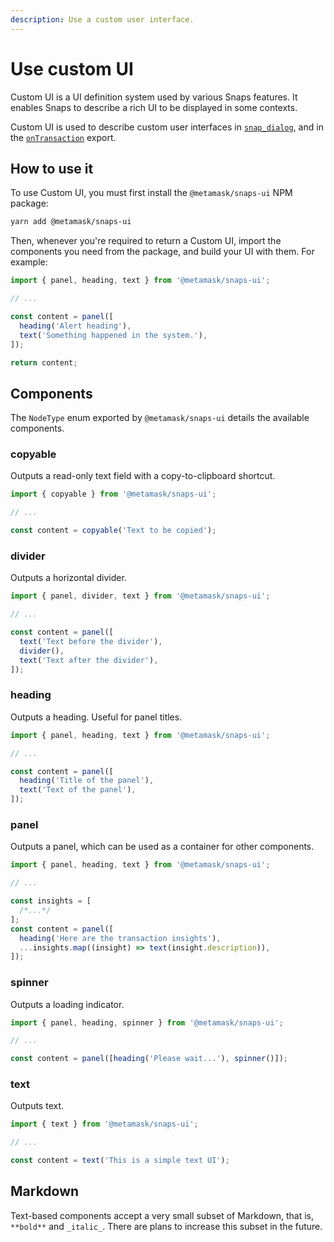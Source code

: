 ```yaml
---
description: Use a custom user interface.
---
```


# Use custom UI

Custom UI is a UI definition system used by various Snaps features.
It enables Snaps to describe a rich UI to be displayed in some contexts.

Custom UI is used to describe custom user interfaces in
[`snap_dialog`](../reference/rpc-api.md#snapdialog), and in the
[`onTransaction`](../reference/exports.md#ontransaction) export.

## How to use it

To use Custom UI, you must first install the `@metamask/snaps-ui` NPM package:

```sh
yarn add @metamask/snaps-ui
```

Then, whenever you're required to return a Custom UI, import the components you need from the package, and build your UI with them. For example:

```javascript
import { panel, heading, text } from '@metamask/snaps-ui';

// ...

const content = panel([
  heading('Alert heading'),
  text('Something happened in the system.'),
]);

return content;
```

## Components

The `NodeType` enum exported by `@metamask/snaps-ui` details the available components.

### copyable

Outputs a read-only text field with a copy-to-clipboard shortcut.

```javascript
import { copyable } from '@metamask/snaps-ui';

// ...

const content = copyable('Text to be copied');
```

### divider

Outputs a horizontal divider.

```javascript
import { panel, divider, text } from '@metamask/snaps-ui';

// ...

const content = panel([
  text('Text before the divider'),
  divider(),
  text('Text after the divider'),
]);
```

### heading

Outputs a heading. Useful for panel titles.

```javascript
import { panel, heading, text } from '@metamask/snaps-ui';

// ...

const content = panel([
  heading('Title of the panel'),
  text('Text of the panel'),
]);
```

### panel

Outputs a panel, which can be used as a container for other components.

```javascript
import { panel, heading, text } from '@metamask/snaps-ui';

// ...

const insights = [
  /*...*/
];
const content = panel([
  heading('Here are the transaction insights'),
  ...insights.map((insight) => text(insight.description)),
]);
```

### spinner

Outputs a loading indicator.

```javascript
import { panel, heading, spinner } from '@metamask/snaps-ui';

// ...

const content = panel([heading('Please wait...'), spinner()]);
```

### text

Outputs text.

```javascript
import { text } from '@metamask/snaps-ui';

// ...

const content = text('This is a simple text UI');
```

## Markdown

Text-based components accept a very small subset of Markdown, that is, `**bold**` and `_italic_`.
There are plans to increase this subset in the future.

